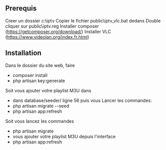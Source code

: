 ## Prerequis
Creer un dossier c:\iptv
Copier le fichier public\iptv_vlc.bat dedans
Double cliquer sur public\iptv.reg 
Installer composer (https://getcomposer.org/download/)
Installer VLC (https://www.videolan.org/index.fr.html)

## Installation
Dans le dossier du site web, faire
- composer install
- php artisan key:generate

Soit vous ajouter votre playlist M3U dans 
- dans database/seeder/ ligne 56
 puis vous Lancer les commandes:
- php artisan migrate --seed
- php artisan app:refresh


Soit vous lancez les commandes 
- php artisan migrate
- vous  ajouter votre playlist M3U depuis l'interface
- php artisan app:refresh
